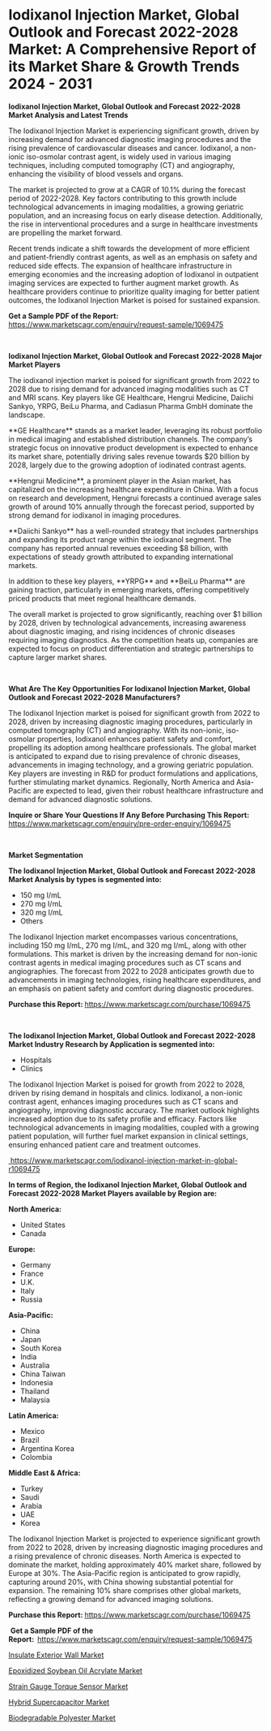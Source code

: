 <p><h1>Iodixanol Injection Market, Global Outlook and Forecast 2022-2028 Market: A Comprehensive Report of its Market Share & Growth Trends 2024 - 2031</h1></p><p><strong>Iodixanol Injection Market, Global Outlook and Forecast 2022-2028 Market Analysis and Latest Trends</strong></p>
<p><p>The Iodixanol Injection Market is experiencing significant growth, driven by increasing demand for advanced diagnostic imaging procedures and the rising prevalence of cardiovascular diseases and cancer. Iodixanol, a non-ionic iso-osmolar contrast agent, is widely used in various imaging techniques, including computed tomography (CT) and angiography, enhancing the visibility of blood vessels and organs.</p><p>The market is projected to grow at a CAGR of 10.1% during the forecast period of 2022-2028. Key factors contributing to this growth include technological advancements in imaging modalities, a growing geriatric population, and an increasing focus on early disease detection. Additionally, the rise in interventional procedures and a surge in healthcare investments are propelling the market forward.</p><p>Recent trends indicate a shift towards the development of more efficient and patient-friendly contrast agents, as well as an emphasis on safety and reduced side effects. The expansion of healthcare infrastructure in emerging economies and the increasing adoption of Iodixanol in outpatient imaging services are expected to further augment market growth. As healthcare providers continue to prioritize quality imaging for better patient outcomes, the Iodixanol Injection Market is poised for sustained expansion.</p></p>
<p><strong>Get a Sample PDF of the Report:&nbsp;</strong> <a href="https://www.marketscagr.com/enquiry/request-sample/1069475">https://www.marketscagr.com/enquiry/request-sample/1069475</a></p>
<p>&nbsp;</p>
<p><strong>Iodixanol Injection Market, Global Outlook and Forecast 2022-2028 Major Market Players</strong></p>
<p><p>The iodixanol injection market is poised for significant growth from 2022 to 2028 due to rising demand for advanced imaging modalities such as CT and MRI scans. Key players like GE Healthcare, Hengrui Medicine, Daiichi Sankyo, YRPG, BeiLu Pharma, and Cadiasun Pharma GmbH dominate the landscape.</p><p>**GE Healthcare** stands as a market leader, leveraging its robust portfolio in medical imaging and established distribution channels. The company’s strategic focus on innovative product development is expected to enhance its market share, potentially driving sales revenue towards $20 billion by 2028, largely due to the growing adoption of iodinated contrast agents.</p><p>**Hengrui Medicine**, a prominent player in the Asian market, has capitalized on the increasing healthcare expenditure in China. With a focus on research and development, Hengrui forecasts a continued average sales growth of around 10% annually through the forecast period, supported by strong demand for iodixanol in imaging procedures.</p><p>**Daiichi Sankyo** has a well-rounded strategy that includes partnerships and expanding its product range within the iodixanol segment. The company has reported annual revenues exceeding $8 billion, with expectations of steady growth attributed to expanding international markets.</p><p>In addition to these key players, **YRPG** and **BeiLu Pharma** are gaining traction, particularly in emerging markets, offering competitively priced products that meet regional healthcare demands.</p><p>The overall market is projected to grow significantly, reaching over $1 billion by 2028, driven by technological advancements, increasing awareness about diagnostic imaging, and rising incidences of chronic diseases requiring imaging diagnostics. As the competition heats up, companies are expected to focus on product differentiation and strategic partnerships to capture larger market shares.</p></p>
<p>&nbsp;</p>
<p><strong>What Are The Key Opportunities For Iodixanol Injection Market, Global Outlook and Forecast 2022-2028 Manufacturers?</strong></p>
<p><p>The Iodixanol Injection market is poised for significant growth from 2022 to 2028, driven by increasing diagnostic imaging procedures, particularly in computed tomography (CT) and angiography. With its non-ionic, iso-osmolar properties, Iodixanol enhances patient safety and comfort, propelling its adoption among healthcare professionals. The global market is anticipated to expand due to rising prevalence of chronic diseases, advancements in imaging technology, and a growing geriatric population. Key players are investing in R&D for product formulations and applications, further stimulating market dynamics. Regionally, North America and Asia-Pacific are expected to lead, given their robust healthcare infrastructure and demand for advanced diagnostic solutions.</p></p>
<p><strong>Inquire or Share Your Questions If Any Before Purchasing This Report:</strong> <a href="https://www.marketscagr.com/enquiry/pre-order-enquiry/1069475">https://www.marketscagr.com/enquiry/pre-order-enquiry/1069475</a></p>
<p>&nbsp;</p>
<p><strong>Market Segmentation</strong></p>
<p><strong>The Iodixanol Injection Market, Global Outlook and Forecast 2022-2028 Market Analysis by types is segmented into:</strong></p>
<p><ul><li>150 mg I/mL</li><li>270 mg I/mL</li><li>320 mg I/mL</li><li>Others</li></ul></p>
<p><p>The Iodixanol Injection market encompasses various concentrations, including 150 mg I/mL, 270 mg I/mL, and 320 mg I/mL, along with other formulations. This market is driven by the increasing demand for non-ionic contrast agents in medical imaging procedures such as CT scans and angiographies. The forecast from 2022 to 2028 anticipates growth due to advancements in imaging technologies, rising healthcare expenditures, and an emphasis on patient safety and comfort during diagnostic procedures.</p></p>
<p><strong>Purchase this Report:&nbsp;</strong><a href="https://www.marketscagr.com/purchase/1069475">https://www.marketscagr.com/purchase/1069475</a></p>
<p>&nbsp;</p>
<p><strong>The Iodixanol Injection Market, Global Outlook and Forecast 2022-2028 Market Industry Research by Application is segmented into:</strong></p>
<p><ul><li>Hospitals</li><li>Clinics</li></ul></p>
<p><p>The Iodixanol Injection Market is poised for growth from 2022 to 2028, driven by rising demand in hospitals and clinics. Iodixanol, a non-ionic contrast agent, enhances imaging procedures such as CT scans and angiography, improving diagnostic accuracy. The market outlook highlights increased adoption due to its safety profile and efficacy. Factors like technological advancements in imaging modalities, coupled with a growing patient population, will further fuel market expansion in clinical settings, ensuring enhanced patient care and treatment outcomes.</p></p>
<p><a href="https://www.marketscagr.com/iodixanol-injection-market-in-global-r1069475">&nbsp;https://www.marketscagr.com/iodixanol-injection-market-in-global-r1069475</a></p>
<p><strong>In terms of Region, the Iodixanol Injection Market, Global Outlook and Forecast 2022-2028 Market Players available by Region are:</strong></p>
<p>
    <p> <strong> North America: </strong>
        <ul>
            <li>United States</li>
            <li>Canada</li>
        </ul>
        </p> 
    <p> <strong> Europe: </strong>
        <ul>
            <li>Germany</li>
            <li>France</li>
            <li>U.K.</li>
            <li>Italy</li>
            <li>Russia</li>
        </ul>
        </p> 
    <p> <strong> Asia-Pacific: </strong>
        <ul>
            <li>China</li>
            <li>Japan</li>
            <li>South Korea</li>
            <li>India</li>
            <li>Australia</li>
            <li>China Taiwan</li>
            <li>Indonesia</li>
            <li>Thailand</li>
            <li>Malaysia</li>
        </ul>
        </p> 
    <p> <strong> Latin America: </strong>
        <ul>
            <li>Mexico</li>
            <li>Brazil</li>
            <li>Argentina Korea</li>
            <li>Colombia</li>
        </ul>
        </p> 
    <p> <strong> Middle East & Africa: </strong>
        <ul>
            <li>Turkey</li>
            <li>Saudi</li>
            <li>Arabia</li>
            <li>UAE</li>
            <li>Korea</li>
        </ul>
    </p>
    </p>
<p><p>The Iodixanol Injection Market is projected to experience significant growth from 2022 to 2028, driven by increasing diagnostic imaging procedures and a rising prevalence of chronic diseases. North America is expected to dominate the market, holding approximately 40% market share, followed by Europe at 30%. The Asia-Pacific region is anticipated to grow rapidly, capturing around 20%, with China showing substantial potential for expansion. The remaining 10% share comprises other global markets, reflecting a growing demand for advanced imaging solutions.</p></p>
<p><strong>Purchase this Report: </strong><a href="https://www.marketscagr.com/purchase/1069475">https://www.marketscagr.com/purchase/1069475</a></p>
<p>&nbsp;<strong>Get a Sample PDF of the Report:&nbsp;&nbsp;</strong><a href="https://www.marketscagr.com/enquiry/request-sample/1069475">https://www.marketscagr.com/enquiry/request-sample/1069475</a></p>
<p><strong></strong></p>
<p><p><a href="https://www.linkedin.com/pulse/charting-future-comprehensive-analysis-global-insulate-exterior-chosf?trackingId=I%2Fz3GwZQTry%2FbZVNQKtjfg%3D%3D">Insulate Exterior Wall Market</a></p><p><a href="https://issuu.com/reportprime-2/docs/epoxidized-soybean-oil-acrylate-mar_f81aa530ac9547">Epoxidized Soybean Oil Acrylate Market</a></p><p><a href="https://medium.com/@delaneyhayes2022/the-strain-gauge-torque-sensor-market-decisions-are-mostly-driven-by-resource-optimization-and-ad578908e60a">Strain Gauge Torque Sensor Market</a></p><p><a href="https://medium.com/@delaneyhayes2022/the-hybrid-supercapacitor-market-decisions-are-mostly-driven-by-resource-optimization-and-a5d58e4c8f31?postPublishedType=initial">Hybrid Supercapacitor Market</a></p><p><a href="https://issuu.com/reportprime-2/docs/biodegradable-polyester-market-size_cb7828f28258d0">Biodegradable Polyester Market</a></p></p>